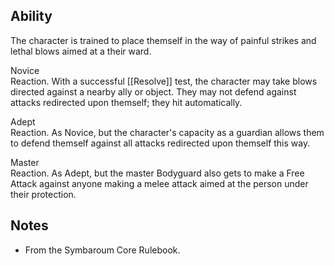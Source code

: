 ## Ability
The character is trained to place themself in the way of painful strikes and lethal blows aimed at a their ward.

Novice<br>Reaction. With a successful [[Resolve]] test, the character may take blows directed against a nearby ally or object. They may not defend against attacks redirected upon themself; they hit automatically.

Adept<br>Reaction. As Novice, but the character's capacity as a guardian allows them to defend themself against all attacks redirected upon themself this way.

Master<br>Reaction. As Adept, but the master Bodyguard also gets to make a Free Attack against anyone making a melee attack aimed at the person under their protection.
## Notes
* From the Symbaroum Core Rulebook.